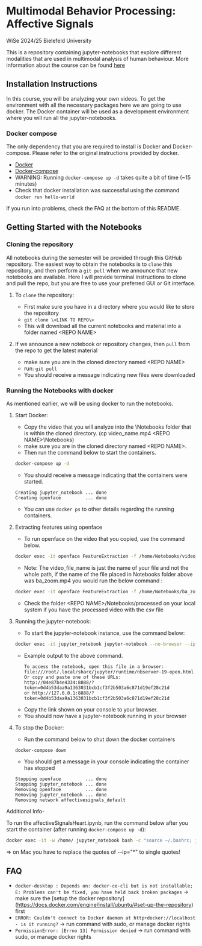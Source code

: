 # Multimodal Behavior Processing: Affective Signals
WiSe 2024/25 Bielefeld University

This is a repository containing jupyter-notebooks that explore different modalities that are used in multimodal analysis of human behaviour. More information about the course can be found [here](https://ekvv.uni-bielefeld.de/kvv_publ/publ/vd?id=395414864)

## Installation Instructions
In this course, you will be analyzing your own videos. To get the environment with all the necessary packages here we are going to use docker. The Docker container will be used as a development environment where you will run all the jupyter-notebooks.  

### Docker compose
The only dependency that you are required to install is Docker and Docker-compose. Please refer to the original instructions provided by docker.
* [Docker](https://docs.docker.com/engine/install/)
* [Docker-compose](https://docs.docker.com/compose/install/)
* WARNING: Running ```docker-compose up -d``` takes quite a bit of time (~15 minutes)
* Check that docker installation was successful using the command ``` docker run hello-world ```

If you run into problems, check the FAQ at the bottom of this README.


## Getting Started with the Notebooks

### Cloning the repository

All notebooks during the semester will be provided through this GitHub repository.  The easiest way to obtain the notebooks is to `clone` this repository, and then perform a `git pull` when we announce that new notebooks are available. Here I will provide terminal instructions to clone and pull the repo, but you are free to use your preferred GUI or Git interface.

1. To `clone` the repository:
	- First make sure you have in a directory where you would like to store the repository
	- `git clone \<LINK TO REPO\>`
	- This will download all the current notebooks and material into a folder named \<REPO NAME\>

2. If we announce a new notebook or repository changes, then `pull` from the repo to get the latest material
	- make sure you are in the cloned directory named \<REPO NAME\>
	- run: `git pull`
	- You should receive a message indicating new files were downloaded

### Running the Notebooks with docker
As mentioned earlier, we will be using docker to run the notebooks.

1. Start Docker:
    - Copy the video that you will analyze into the  \Notebooks folder that is within the cloned directory. (cp video_name.mp4 \<REPO NAME>\Notebooks\)
	- make sure you are in the cloned directory named \<REPO NAME\>.
	- Then run the command below to start the containers.
	
	```bash
	docker-compose up -d 
	```
    
	- You should receive a message indicating that the containers were started. 
	
	```console
	Creating jupyter_notebook ... done
	Creating openface         ... done
	```
    
  	* You can use ```docker ps``` to other details regarding the running containers. 
2. Extracting features using openface
  	- To run openface on the video that you copied, use the command below.
	```bash
	docker exec -it openface FeatureExtraction -f /home/Notebooks/video_file_name -out_dir /home/Notebooks/processed
	```
  	- Note: The video_file_name is just the name of your file and not the whole path, if the name of the file placed in Notebooks folder above was ba_zoom.mp4 you would run the below command :
  
	```bash
	docker exec -it openface FeatureExtraction -f /home/Notebooks/ba_zoom.mp4 -out_dir /home/Notebooks/processed
	```
    
  	- Check the folder \<REPO NAME\>/Notebooks/processed on your local system if you have the processed video with the csv file 
3. Running the jupyter-notebook:
	- To start the jupyter-notebook instance, use the command below:
	``` bash
	docker exec -it jupyter_notebook jupyter-notebook --no-browser --ip="*" --allow-root 
	```
	- Example output to the above command.
    	```console
		To access the notebook, open this file in a browser:
		file:///root/.local/share/jupyter/runtime/nbserver-19-open.html
		Or copy and paste one of these URLs:
		http://04e87b4e4334:8888/?token=0d4b53daa9a1363031bcb1cf3f2b503a6c871d19ef28c21d
		or http://127.0.0.1:8888/?token=0d4b53daa9a1363031bcb1cf3f2b503a6c871d19ef28c21d
		```
	- Copy the link shown on your console to your browser.
	- You should now have a jupyter-notebook running in your browser
4. To stop the Docker:
  	- Run the command below to shut down the docker containers
	``` bash
	docker-compose down
	```
  	- You should get a message in your console indicating the container has stopped
	
	```console
	Stopping openface         ... done
	Stopping jupyter_notebook ... done
	Removing openface         ... done
	Removing jupyter_notebook ... done
	Removing network affectivesignals_default  
	```
Additional Info-

To run the affectiveSignalsHeart.ipynb, run the command below after you start the container (after running ```docker-compose up -d```):
``` bash
docker exec -it -w /home/ jupyter_notebook bash -c "source ~/.bashrc; jupyter-notebook --no-browser --ip="*" --allow-root" 
```
=> on Mac you have to replace the quotes of --ip="*" to single quotes!

## FAQ
* ```docker-desktop : Depends on: docker-ce-cli but is not installable; E: Problems can't be fixed, you have held back broken packages```
	-> make sure the [setup the docker repository] (https://docs.docker.com/engine/install/ubuntu/#set-up-the-repository) first 
* ```ERROR: Couldn't connect to Docker daemon at http+docker://localhost - is it running?```
	-> run command with sudo, or manage docker rights
* ```PermissionError: [Errno 13] Permission denied```
	-> run command with sudo, or manage docker rights

